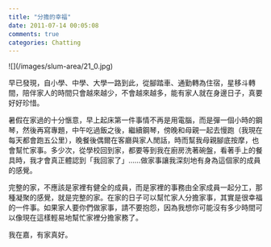 ```yaml
---
title: "分擔的幸福"
date: 2011-07-14 00:05:08
comments: true
categories: Chatting
---
```

<p>![](/images/slum-area/21_0.jpg)</p><p>早已發現，自小學、中學、大學一路到此，從腳踏車、通勤轉為住宿，星移斗轉間，陪伴家​人的時間只會越來越少，不會越來越多，能有家人就在身邊日子，真要好好珍惜。</p><p>暑假在家過的十分愜意，早上起床第一件事情不再是用電腦，而是彈一個小時的鋼琴，然後再寫專題，中午吃過飯之後，繼續鋼琴，傍晚和母親一起去慢跑（我現在每天都會跑五公里），晚餐後偶爾在客廳與家人閒話，時而幫我母親腳底按摩，也會幫忙家事。多少次，從學校回到家，都要等到我在廚房洗著碗盤，看著手上的餐具時，我才會真正體認到「我回家了」&hellip;&hellip;做家事讓我深刻地有身為這個家的成員的感覺。</p><p>完整的家，不應該是家裡有健全的成員，而是家裡的事務由全家成員一起分工，那種凝聚的感覺，就是完整的家。在家的日子可以幫忙家人分擔家事，其實是很幸福的一件事。如果家人要你們做家事，請不要抱怨，因為我想你可能沒有多少時間可以像現在這樣輕易地幫忙家裡分擔家務了。</p><p>我在嘉，有家真好。</p>
